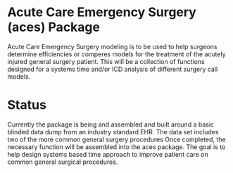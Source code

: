 # Acute Care Emergency Surgery (aces) Package

Acute Care Emergency Surgery modeling is to be used to help surgeons determine efficiencies or comperes models for the treatment of the acutely injured general surgery patient.  This will be a collection of functions designed for a systems time and/or ICD analysis of different surgery call models.

# Status 

Currently the package is being and assembled and built around a basic blinded data dump from an industry standard EHR.  The data set includes two of the more common general surgery procedures  Once completed, the necessary function will be assembled into the aces package.  The goal is to help design systems based time approach to improve patient care on common general surgical procedures.
